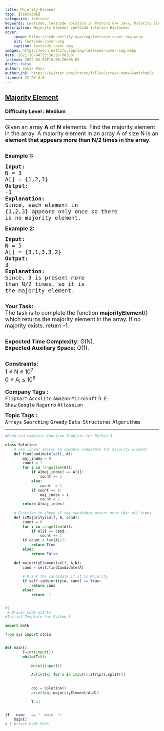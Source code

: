 ```yaml
---
title: Majority Element
tags: [leetcode]
categories: leetcode
keywords: LeetCode, leetcode solution in Python3 C++ Java, Majority Element solution
description: Majority Element LeetCode Solution Explained
cover:
    image: https://scdn.netlify.app/img/leetcode-cover-img.webp
    alt: leetcode-cover-img
    caption: leetcode-cover-img
images: https://scdn.netlify.app/img/leetcode-cover-img.webp
date: 2021-10-04T15:58:26+08:00
lastmod: 2022-03-04T15:58:26+08:00
draft: false
author: Samir Paul
authorLink: https://twitter.com/intent/follow?screen_name=SamirPaulb
license: CC BY 4.0
---
```



<h2><a href="https://practice.geeksforgeeks.org/problems/majority-element-1587115620/1?page=1&company[]=Amazon&sortBy=submissions">Majority Element</a></h2><h3>Difficulty Level : Medium</h3><hr><div class="problems_problem_content__Xm_eO"><p><span style="font-size:18px">Given an array <strong>A</strong> of <strong>N</strong> elements. Find the majority element in the array.&nbsp;A majority element in an array A of size N is an <strong>element that appears more than N/2 times in the array</strong>.</span><br>
&nbsp;</p>

<p><span style="font-size:18px"><strong>Example 1:</strong></span></p>

<pre><span style="font-size:18px"><strong>Input:
</strong>N = 3 
A[] = {1,2,3} 
<strong>Output:
</strong>-1<strong>
Explanation:
</strong>Since, each element in 
{1,2,3} appears only once so there 
is no majority element.</span>
</pre>

<p><span style="font-size:18px"><strong>Example 2:</strong></span></p>

<pre><span style="font-size:18px"><strong>Input:
</strong>N = 5 
A[] = {3,1,3,3,2} 
<strong>Output:
</strong>3<strong>
Explanation:
</strong>Since, 3 is present more
than N/2 times, so it is 
the majority element.</span>
</pre>

<p><br>
<span style="font-size:18px"><strong>Your Task:</strong><br>
The task is to complete the function <strong>majorityElement</strong>() which returns&nbsp;the majority element in the array. If no majority exists, return -1.</span><br>
&nbsp;</p>

<p><span style="font-size:18px"><strong>Expected Time Complexity:</strong>&nbsp;O(N).<br>
<strong>Expected Auxiliary Space:</strong>&nbsp;O(1).</span><br>
&nbsp;</p>

<p><span style="font-size:18px"><strong>Constraints:</strong><br>
1 ≤ N ≤ 10<sup>7</sup><br>
0 ≤ A<sub>i</sub> ≤ 10<sup>6</sup></span></p>
</div><p><span style=font-size:18px><strong>Company Tags : </strong><br><code>Flipkart</code>&nbsp;<code>Accolite</code>&nbsp;<code>Amazon</code>&nbsp;<code>Microsoft</code>&nbsp;<code>D-E-Shaw</code>&nbsp;<code>Google</code>&nbsp;<code>Nagarro</code>&nbsp;<code>Atlassian</code>&nbsp;<br><p><span style=font-size:18px><strong>Topic Tags : </strong><br><code>Arrays</code>&nbsp;<code>Searching</code>&nbsp;<code>Greedy</code>&nbsp;<code>Data Structures</code>&nbsp;<code>Algorithms</code>&nbsp;

---




```python
#Back-end complete function Template for Python 3

class Solution:
    # use linear search to compute candidate for majority element
    def findCandidate(self, A):
        maj_index = 0
        count = 1
        for i in range(len(A)):
            if A[maj_index] == A[i]:
                count += 1
            else:
                count -= 1
            if count == 0:
                maj_index = i
                count = 1
        return A[maj_index]
        
    # Function to check if the candidate occurs more than n/2 times
    def isMajority(self, A, cand):
        count = 0
        for i in range(len(A)):
            if A[i] == cand:
                count += 1
        if count > len(A)/2:
            return True
        else:
            return False
    
    def majorityElement(self, A,N):
        cand = self.findCandidate(A)
    
        # Print the candidate if it is Majority
        if self.isMajority(A, cand) == True:
            return cand
        else:
            return -1


#{ 
 # Driver Code Starts
#Initial Template for Python 3

import math

from sys import stdin


def main():
        T=int(input())
        while(T>0):
            
            N=int(input())

            A=[int(x) for x in input().strip().split()]
            
            
            obj = Solution()
            print(obj.majorityElement(A,N))
            
            T-=1


if __name__ == "__main__":
    main()
# } Driver Code Ends
```
